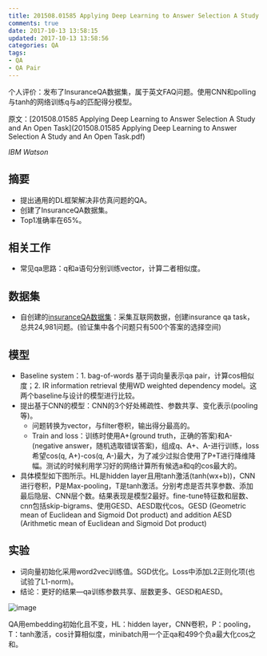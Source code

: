 ```yaml
---
title: 201508.01585 Applying Deep Learning to Answer Selection A Study and An Open Task
comments: true
date: 2017-10-13 13:58:15
updated: 2017-10-13 13:58:56
categories: QA
tags:
- QA
- QA Pair
---
```

个人评价：发布了InsuranceQA数据集，属于英文FAQ问题。使用CNN和polling与tanh的网络训练q与a的匹配得分模型。

<!-- more -->

原文：[201508.01585 Applying Deep Learning to Answer Selection A Study and An Open Task](201508.01585 Applying Deep Learning to Answer Selection A Study and An Open Task.pdf)

_IBM Watson_

## 摘要
- 提出通用的DL框架解决非仿真问题的QA。
- 创建了InsuranceQA数据集。
- Top1准确率在65%。

## 相关工作


- 常见qa思路：q和a语句分别训练vector，计算二者相似度。

## 数据集
* 自创建的[insuranceQA数据集](https://github.com/shuzi/insuranceQA)：采集互联网数据，创建insurance qa task，总共24,981问题。(验证集中各个问题只有500个答案的选择空间)


## 模型
- Baseline system：1. bag-of-words 基于词向量表示qa pair，计算cos相似度；2. IR information retrieval 使用WD weighted dependency model。这两个baseline与设计的模型进行比较。
- 提出基于CNN的模型：CNN的3个好处稀疏性、参数共享、变化表示(pooling等)。
	- 问题转换为vector，与filter卷积，输出得分最高的。
	- Train and loss：训练时使用A+(ground truth，正确的答案)和A-(negative answer，随机选取错误答案)，组成q、A+、A-进行训练，loss希望cos(q, A+)-cos(q, A-)最大，为了减少过拟合使用了P+T进行降维降幅。测试的时候利用学习好的网络计算所有候选a和q的cos最大的。
- 具体模型如下图所示。HL是hidden layer且用tanh激活(tanh(wx+b))，CNN进行卷积，P是Max-pooling，T是tanh激活。分别考虑是否共享参数、添加最后隐层、CNN层个数。结果表现是模型2最好。fine-tune特征数和层数、cnn包括skip-bigrams、使用GESD、AESD取代cos。GESD (Geometric mean of Euclidean and Sigmoid Dot product) and addition AESD (Arithmetic mean of Euclidean and Sigmoid Dot product)

## 实验
- 词向量初始化采用word2vec训练值。SGD优化。Loss中添加L2正则化项(也试验了L1-norm)。
- 结论：更好的结果—qa训练参数共享、层数更多、GESD和AESD。

![image](http://zcy.ckcest.cn/cdn/zy/20171012-Image-6.jpg)

QA用embedding初始化且不变，HL：hidden layer，CNN卷积，P：pooling，T：tanh激活，cos计算相似度，minibatch用一个正qa和499个负a最大化cos之和。
